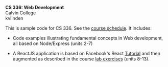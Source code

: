 **CS 336: Web Development**  
Calvin College  
kvlinden

This is sample code for CS 336. See the 
[course schedule](https://cs.calvin.edu/courses/cs/336/kvlinden/schedule.html).
It includes:

* Code examples illustrating fundamental concepts in Web development,
all based on Node/Express (units 2-7)

* A ReactJS application is based on Facebook's React
[Tutorial](https://facebook.github.io/react/docs/tutorial.html)
and then augmented as described in the course
[lab exercises](https://cs.calvin.edu/courses/cs/336/kvlinden/schedule.html) (units 8-13).

